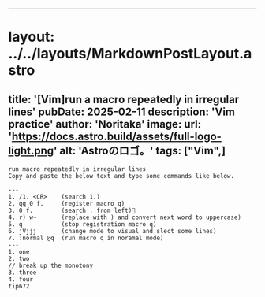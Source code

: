
---
# layout: ../../layouts/MarkdownPostLayout.astro
title: '[Vim]run a macro repeatedly in irregular lines'
pubDate: 2025-02-11
description: 'Vim practice'
author: 'Noritaka'
image:
    url: 'https://docs.astro.build/assets/full-logo-light.png'
    alt: 'Astroのロゴ。'
tags: ["Vim",]
---


```
run macro repeatedly in irregular lines
Copy and paste the below text and type some commands like below.

---
1. /1. <CR>    (search 1.)
2. qq 0 f.     (register macro q)
3. 0 f.        (search . from left)
4. r) w~       (replace with ) and convert next word to uppercase)
5. q           (stop registration macro q)
6. jVjjj       (change mode to visual and slect some lines)
7. :normal @q  (run macro q in noramal mode)
---
1. one
2. two
// break up the monotony
3. three
4. four
tip672
```
